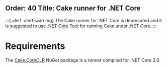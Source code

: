Order: 40
Title: Cake runner for .NET Core
---

:::{.alert .alert-warning}
The Cake runner for .NET Core is deprecated and it is suggested to use [.NET Core Tool](dotnet-core-tool) for running Cake under .NET Core.
:::

# Requirements

The [Cake.CoreCLR](https://www.nuget.org/packages/Cake.CoreCLR) NuGet package is a runner compiled for .NET Core 2.0.
